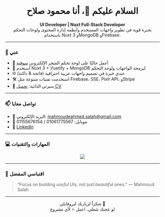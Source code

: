 <h1 align="center">السلام عليكم 👋، أنا محمود صلاح</h1>
<p align="center">
  <b>UI Developer | Nuxt Full-Stack Developer</b><br>
  بخبرة قوية في تطوير واجهات المستخدم وأنظمة إدارة المحتوى ولوحات التحكم باستخدام Nuxt 3 وMongoDB وFirebase.
</p>

---

### 💼 عني

- 🔭 أعمل حاليًا على لوحة تحكم المتجر الإلكتروني [سوقية](https://your-dashboard-link.com)
- 🧠 أستخدم Nuxt 3 + Vuetify + MongoDB لبرمجة الواجهات ولوحة التحكم
- 🌐 عندي خبرة في تصميم واجهات عربية احترافية (فاتحة & داكنة)
- 🛠️ استخدمت تقنيات متنوعة مثل Firebase، SSE، Pixlr API، وStripe
- 🧾 سيرتي الذاتية: [تحميل CV](https://your-cv-link.com/mahmoud-salah-resume.pdf)

---

### 📫 تواصل معايا

- 📧 البريد الإلكتروني: [mahmoudeahmed.salah@gmail.com](mailto:mahmoudeahmed.salah@gmail.com)  
- 📱 موبايل: 01061775567 / 01155676154  
- 💼 [LinkedIn](https://linkedin.com/in/mahmoudsalah1)

---

### 💻 المهارات والتقنيات

<p align="center">
  <img src="https://skillicons.dev/icons?i=html,css,js,ts,vue,nuxt,bootstrap,figma,mongodb,firebase,git,github,vercel" />
</p>

---

### 📝 اقتباسي المفضل
> “Focus on building *useful* UIs, not just *beautiful* ones.” — Mahmoud Salah

---

<p align="center">
  شكراً لزيارتك لبروفايلي 🙏  
  <br>لو عجبك شغلي، اعمل ⭐ لأي مشروع
</p>
